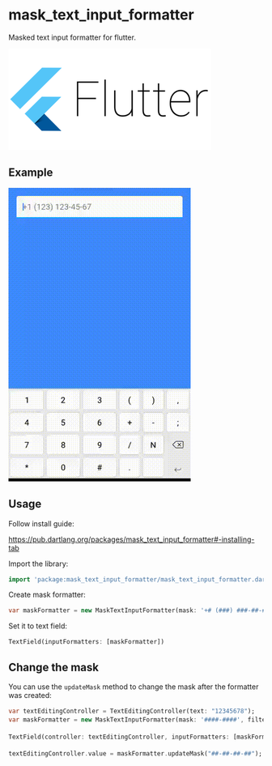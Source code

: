 # mask_text_input_formatter

Masked text input formatter for flutter.

![logo](doc/flutter_logo.png)

## Example

![sample](doc/example.gif)

## Usage

Follow install guide:

https://pub.dartlang.org/packages/mask_text_input_formatter#-installing-tab

Import the library:

```dart
import 'package:mask_text_input_formatter/mask_text_input_formatter.dart';
```

Create mask formatter:

```dart
var maskFormatter = new MaskTextInputFormatter(mask: '+# (###) ###-##-##', filter: { "#": RegExp(r'[0-9]') });
```

Set it to text field:

```dart
TextField(inputFormatters: [maskFormatter])
```

## Change the mask

You can use the `updateMask` method to change the mask after the formatter was created:

```dart
var textEditingController = TextEditingController(text: "12345678");
var maskFormatter = new MaskTextInputFormatter(mask: '####-####', filter: { "#": RegExp(r'[0-9]') });

TextField(controller: textEditingController, inputFormatters: [maskFormatter])  // -> "1234-5678"

textEditingController.value = maskFormatter.updateMask("##-##-##-##"); // -> "12-34-56-78"
```
